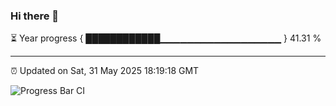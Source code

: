 ### Hi there 👋

⏳ Year progress { ████████████▁▁▁▁▁▁▁▁▁▁▁▁▁▁▁▁▁▁ } 41.31 %

---

⏰ Updated on Sat, 31 May 2025 18:19:18 GMT

![Progress Bar CI](https://github.com/liununu/liununu/workflows/Progress%20Bar%20CI/badge.svg)
